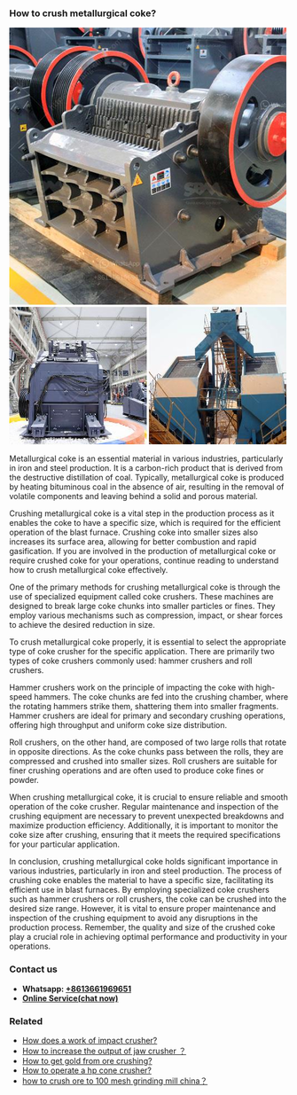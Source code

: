 <h3>How to crush metallurgical coke?</h3><img src='1701745195.jpg' alt=''><p>Metallurgical coke is an essential material in various industries, particularly in iron and steel production. It is a carbon-rich product that is derived from the destructive distillation of coal. Typically, metallurgical coke is produced by heating bituminous coal in the absence of air, resulting in the removal of volatile components and leaving behind a solid and porous material.</p><p>Crushing metallurgical coke is a vital step in the production process as it enables the coke to have a specific size, which is required for the efficient operation of the blast furnace. Crushing coke into smaller sizes also increases its surface area, allowing for better combustion and rapid gasification. If you are involved in the production of metallurgical coke or require crushed coke for your operations, continue reading to understand how to crush metallurgical coke effectively.</p><p>One of the primary methods for crushing metallurgical coke is through the use of specialized equipment called coke crushers. These machines are designed to break large coke chunks into smaller particles or fines. They employ various mechanisms such as compression, impact, or shear forces to achieve the desired reduction in size.</p><p>To crush metallurgical coke properly, it is essential to select the appropriate type of coke crusher for the specific application. There are primarily two types of coke crushers commonly used: hammer crushers and roll crushers.</p><p>Hammer crushers work on the principle of impacting the coke with high-speed hammers. The coke chunks are fed into the crushing chamber, where the rotating hammers strike them, shattering them into smaller fragments. Hammer crushers are ideal for primary and secondary crushing operations, offering high throughput and uniform coke size distribution.</p><p>Roll crushers, on the other hand, are composed of two large rolls that rotate in opposite directions. As the coke chunks pass between the rolls, they are compressed and crushed into smaller sizes. Roll crushers are suitable for finer crushing operations and are often used to produce coke fines or powder.</p><p>When crushing metallurgical coke, it is crucial to ensure reliable and smooth operation of the coke crusher. Regular maintenance and inspection of the crushing equipment are necessary to prevent unexpected breakdowns and maximize production efficiency. Additionally, it is important to monitor the coke size after crushing, ensuring that it meets the required specifications for your particular application.</p><p>In conclusion, crushing metallurgical coke holds significant importance in various industries, particularly in iron and steel production. The process of crushing coke enables the material to have a specific size, facilitating its efficient use in blast furnaces. By employing specialized coke crushers such as hammer crushers or roll crushers, the coke can be crushed into the desired size range. However, it is vital to ensure proper maintenance and inspection of the crushing equipment to avoid any disruptions in the production process. Remember, the quality and size of the crushed coke play a crucial role in achieving optimal performance and productivity in your operations.</p><h3>Contact us</h3><ul><li><strong>Whatsapp:&nbsp;<a href="https://wa.me/8613661969651">+8613661969651</a></strong></li><li><a href="https://swt.shibang-china.com/?git&amp;zhl&amp;How to crush metallurgical coke"><strong>Online Service(chat now)</strong></a></li></ul><h3>Related</h3><ul><li><a href='How does a work of impact crusher.md'>How does a work of impact crusher?</a></li><li><a href='How to increase the output of jaw crusher ？.md'>How to increase the output of jaw crusher ？</a></li><li><a href='How to get gold from ore crushing.md'>How to get gold from ore crushing?</a></li><li><a href='How to operate a hp cone crusher.md'>How to operate a hp cone crusher?</a></li><li><a href='how to crush ore to 100 mesh grinding mill china？.md'>how to crush ore to 100 mesh grinding mill china？</a></li></ul>